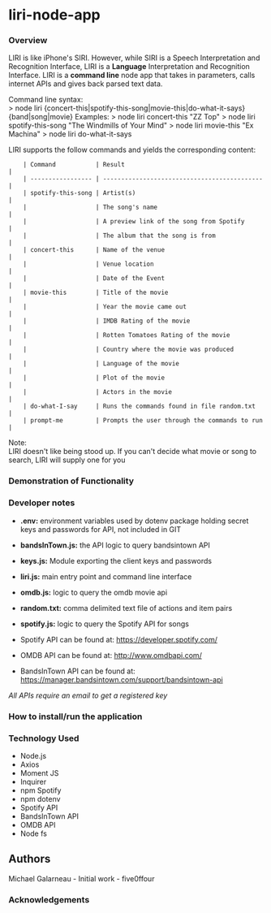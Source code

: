 # liri-node-app  

### Overview  
LIRI is like iPhone's SIRI. However, while SIRI is a Speech Interpretation and Recognition Interface, LIRI is a __Language__ Interpretation and Recognition Interface. LIRI is a __command line__ node app that takes in parameters, calls internet APIs and gives back parsed text data.

Command line syntax:  
        > node liri {concert-this|spotify-this-song|movie-this|do-what-it-says} {band|song|movie}
Examples:
        > node liri concert-this "ZZ Top"
        > node liri spotify-this-song "The Windmills of Your Mind"
        > node liri movie-this "Ex Machina"
        > node liri do-what-it-says

LIRI supports the follow commands and yields the corresponding content:

        | Command           | Result                                       |  
        | ----------------- | -------------------------------------------- |  
        | spotify-this-song | Artist(s)                                    |  
        |                   | The song's name                              |  
        |                   | A preview link of the song from Spotify      |  
        |                   | The album that the song is from              |  
        | concert-this      | Name of the venue                            |  
        |                   | Venue location                               |  
        |                   | Date of the Event                            |  
        | movie-this        | Title of the movie                           |   
        |                   | Year the movie came out                      |  
        |                   | IMDB Rating of the movie                     |  
        |                   | Rotten Tomatoes Rating of the movie          |  
        |                   | Country where the movie was produced         |  
        |                   | Language of the movie                        |  
        |                   | Plot of the movie                            |  
        |                   | Actors in the movie                          |  
        | do-what-I-say     | Runs the commands found in file random.txt   |  
        | prompt-me         | Prompts the user through the commands to run |  

Note:  
        LIRI doesn't like being stood up.  If you can't decide what movie or song to search,  LIRI will supply one for you  

### Demonstration of Functionality  

### Developer notes  
- **.env:**  environment variables used by dotenv package holding secret keys and passwords for API, not included in GIT
- **bandsInTown.js:** the API logic to query bandsintown API  
- **keys.js:**  Module exporting the client keys and passwords
- **liri.js:**  main entry point and command line interface  
- **omdb.js:**  logic to query the omdb movie api  
- **random.txt:**  comma delimited text file of actions and item pairs  
- **spotify.js:**  logic to query the Spotify API for songs   

- Spotify API can be found at:  https://developer.spotify.com/
- OMDB API can be found at: http://www.omdbapi.com/    
- BandsInTown API can be found at: https://manager.bandsintown.com/support/bandsintown-api

*All APIs require an email to get a registered key*  

### How to install/run the application  

### Technology Used  
- Node.js  
- Axios  
- Moment JS  
- Inquirer  
- npm Spotify  
- npm dotenv  
- Spotify API  
- BandsInTown API  
- OMDB API  
- Node fs  
 
## Authors  
Michael Galarneau - Initial work - five0ffour  
  
### Acknowledgements  